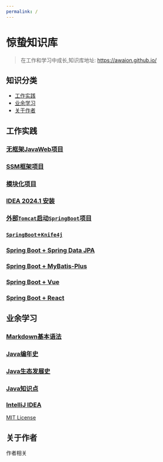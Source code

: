 ```yaml
---
permalink: /
---
```


# 惊蛰知识库

> 在工作和学习中成长,知识库地址: https://awaion.github.io/

## 知识分类

- [工作实践](#工作实践)
- [业余学习](#业余学习)
- [关于作者](#关于作者)

## 工作实践
### [无框架JavaWeb项目](/01_enterprise/0001_java_web.md)
### [SSM框架项目](/01_enterprise/0002_java_ssm.md)
### [模块化项目](/01_enterprise/0003_java_modules.md)
### [IDEA 2024.1 安装](/01_enterprise/0004_ide_idea.md)
### [外部`Tomcat`启动`SpringBoot`项目](/01_enterprise/0005_springboot_tomcat.md)
### [`SpringBoot`+`Knife4j`](/01_enterprise/0006_springboot_knife4j.md)
### [Spring Boot + Spring Data JPA](/01_enterprise/0007_springboot_springdatajpa.md)
### [Spring Boot + MyBatis-Plus](/01_enterprise/0008_springboot_mybatisplus.md)
### [Spring Boot + Vue](/01_enterprise/0009_springboot_vue.md)
### [Spring Boot + React](/01_enterprise/0010_springboot_react.md)

## 业余学习
### [Markdown基本语法](/02_study/0001_markdown.md)
### [Java编年史](/02_study/0002_java.md)
### [Java生态发展史](/02_study/0003_java_ecosystem.md)
### [Java知识点](/02_study/0004_java_knowledge.md)
### [IntelliJ IDEA](/02_study/0006_ide_idea.md)

[MIT License](https://opensource.org/license/mit)

## 关于作者

作者相关
